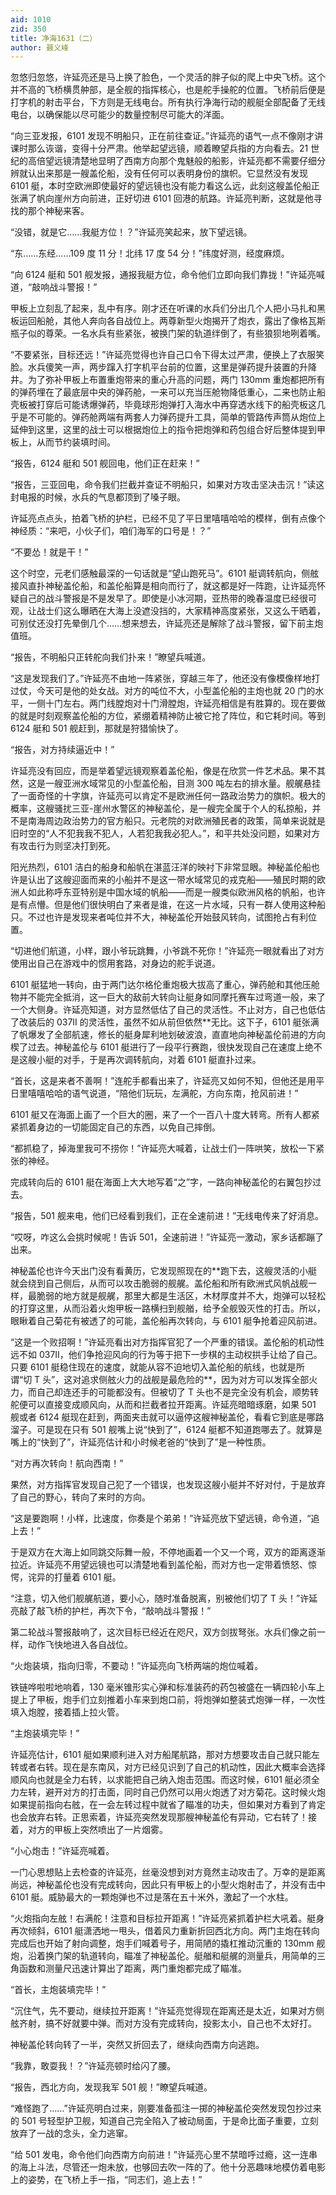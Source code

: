 ```yaml
---
aid: 1010
zid: 350
title: 净海1631（二）
author: 聂义峰
---
```


忽悠归忽悠，许延亮还是马上换了脸色，一个灵活的胖子似的爬上中央飞桥。这个并不高的飞桥横贯舯部，是全舰的指挥核心，也是舵手操舵的位置。飞桥前后便是打字机的射击平台，下方则是无线电台。所有执行净海行动的舰艇全部配备了无线电台，以确保能以尽可能少的数量控制尽可能大的洋面。

“向三亚发报，6101 发现不明船只，正在前往查证。”许延亮的语气一点不像刚才讲课时那么诙谐，变得十分严肃。他举起望远镜，顺着瞭望兵指的方向看去。21 世纪的高倍望远镜清楚地显明了西南方向那个鬼魅般的船影，许延亮都不需要仔细分辨就认出来那是一艘盖伦船，没有任何可以表明身份的旗帜。它显然没有发现 6101 艇，本时空欧洲即使最好的望远镜也没有能力看这么远，此刻这艘盖伦船正张满了帆向崖州方向前进，正好切进 6101 回港的航路。许延亮判断，这就是他寻找的那个神秘来客。

“没错，就是它……我艇方位！？”许延亮笑起来，放下望远镜。

“东……东经……109 度 11 分！北纬 17 度 54 分！”纬度好测，经度麻烦。

“向 6124 艇和 501 舰发报，通报我艇方位，命令他们立即向我们靠拢！”许延亮喊道，“敲响战斗警报！”

甲板上立刻乱了起来，乱中有序。刚才还在听课的水兵们分出几个人把小马扎和黑板运回船舱，其他人奔向各自战位上。两尊新型火炮揭开了炮衣，露出了像格瓦斯瓶子似的尊荣。一名水兵有些紧张，被换门架的轨道绊倒了，有些狼狈地咧着嘴。

“不要紧张，目标还远！”许延亮觉得也许自己口令下得太过严肃，便换上了衣服笑脸。水兵傻笑一声，两步蹿入打字机平台前的位置，这里是弹药提升装置的升降井。为了弥补甲板上布置重炮带来的重心升高的问题，两门 130mm 重炮都把所有的弹药埋在了最底层中央的弹药舱，一来可以充当压舱物降低重心，二来也防止船壳板被打穿后可能诱爆弹药，毕竟球形炮弹打入海水中再穿透水线下的船壳板这几乎是不可能的。弹药舱两端有两套人力弹药提升工具，简单的管路传声筒从炮位上延伸到这里，这里的战士可以根据炮位上的指令把炮弹和药包组合好后整体提到甲板上，从而节约装填时间。

“报告，6124 艇和 501 舰回电，他们正在赶来！”

“报告，三亚回电，命令我们拦截并查证不明船只，如果对方攻击坚决击沉！”读这封电报的时候，水兵的气息都顶到了嗓子眼。

许延亮点点头，拍着飞桥的护栏，已经不见了平日里嘻嘻哈哈的模样，倒有点像个神经质：“来吧，小伙子们，咱们海军的口号是！？”

“不要怂！就是干！”

这个时空，元老们感触最深的一句话就是“望山跑死马”。6101 艇调转航向，侧舷接风直扑神秘盖伦船，和盖伦船算是相向而行了，就这都是好一阵跑，让许延亮怀疑自己的战斗警报是不是发早了。即使是小冰河期，亚热带的晚春温度已经很可观，让战士们这么曝晒在大海上没遮没挡的，大家精神高度紧张，又这么干晒着，可别仗还没打先晕倒几个……想来想去，许延亮还是解除了战斗警报，留下前主炮值班。

“报告，不明船只正转舵向我们扑来！”瞭望兵喊道。

“这是发现我们了。”许延亮不由地一阵紧张，穿越三年了，他还没有像模像样地打过仗，今天可是他的处女战。对方的吨位不大，小型盖伦船的主炮也就 20 门的水平，一侧十门左右。两门线膛炮对十门滑膛炮，许延亮相信是有胜算的。现在要做的就是时刻观察盖伦船的方位，紧绷着精神防止被它抢了阵位，和它耗时间。等到 6124 艇和 501 舰赶到，那就是狩猎愉快了。

“报告，对方持续逼近中！”

许延亮没有回应，而是举着望远镜观察着盖伦船，像是在欣赏一件艺术品。果不其然，这是一艘亚洲水域常见的小型盖伦船，目测 300 吨左右的排水量。舰艉悬挂了一面奇怪的十字旗，许延亮可以肯定不是欧洲任何一路政治势力的旗帜。极大的概率，这艘骚扰三亚-崖州水警区的神秘盖伦，是一艘完全属于个人的私掠船，并不是南海周边政治势力的官方船只。元老院的对欧洲殖民者的政策，简单来说就是旧时空的“人不犯我我不犯人，人若犯我我必犯人。”，和平共处没问题，如果对方有攻击行为则坚决打到死。

阳光热烈，6101 洁白的船身和船帆在湛蓝汪洋的映衬下非常显眼。神秘盖伦船也许是认出了这艘迎面而来的小船并不是这一带水域常见的戎克船——殖民时期的欧洲人如此称呼东亚特别是中国水域的帆船——而是一艘类似欧洲风格的帆船，也许是有点懵。但是他们很快明白了来者是谁，在这一片水域，只有一群人使用这种船只。不过也许是发现来者吨位并不大，神秘盖伦开始鼓风转向，试图抢占有利位置。

“切进他们航道，小样，跟小爷玩跳舞，小爷跳不死你！”许延亮一眼就看出了对方使用出自己在游戏中的惯用套路，对身边的舵手说道。

6101 艇猛地一转向，由于两门达尔格伦重炮极大拔高了重心，弹药舱和其他压舱物并不能完全抵消，这一巨大的敌前大转向让艇身如同摩托赛车过弯道一般，来了一个大侧身。许延亮知道，对方显然低估了自己的灵活性。不止对方，自己也低估了改装后的 037II 的灵活性，虽然不如从前但依然\*\*无比。这下子，6101 艇张满了帆爆发了全部航速，修长的艇身犀利地划破波浪，直直地向神秘盖伦前进的方向楔了过去。神秘盖伦与 6101 艇进行了一段平行赛跑，很快发现自己在速度上绝不是这艘小艇的对手，于是再次调转航向，对着 6101 艇直扑过来。

“首长，这是来者不善啊！”连舵手都看出来了，许延亮又如何不知，但他还是用平日里嘻嘻哈哈的语气说道，“陪他们玩玩，左满舵，方向东南，抢风前进！”

6101 艇又在海面上画了一个巨大的圈，来了一个一百八十度大转弯。所有人都紧紧抓着身边的一切能固定自己的东西，以免自己摔倒。

“都抓稳了，掉海里我可不捞你！”许延亮大喊着，让战士们一阵哄笑，放松一下紧张的神经。

完成转向后的 6101 艇在海面上大大地写着“之”字，一路向神秘盖伦的右翼包抄过去。

“报告，501 舰来电，他们已经看到我们，正在全速前进！”无线电传来了好消息。

“哎呀，咋这么会挑时候呢！告诉 501，全速前进！”许延亮一激动，家乡话都蹦了出来。

神秘盖伦也许今天出门没有看黄历，它发现照现在的\*\*跑下去，这艘灵活的小艇就会绕到自己侧后，从而可以攻击脆弱的舰艉。盖伦船和所有欧洲式风帆战舰一样，最脆弱的地方就是舰艉，那里大都是生活区，木材厚度并不大，炮弹可以轻松的打穿这里，从而沿着火炮甲板一路横扫到舰艏，给予全舰毁灭性的打击。所以，眼瞅着自己菊花有被透了的可能，盖伦船再次转向，与 6101 艇争抢着迎风前进。

“这是一个败招啊！”许延亮看出对方指挥官犯了一个严重的错误。盖伦船的机动性远不如 037II，他们争抢迎风向的行为等于把下一步棋的主动权拱手让给了自己。只要 6101 艇稳住现在的速度，就能从容不迫地切入盖伦船的航线，也就是所谓“切 T 头”，这对追求侧舷火力的战舰是最危险的\*\*，因为对方可以发挥全部火力，而自己却连还手的可能都没有。但被切了 T 头也不是完全没有机会，顺势转舵便可以直接变成顺风向，从而和拦截者拉开距离。许延亮暗暗琢磨，如果 501 舰或者 6124 艇现在赶到，两面夹击就可以逼停这艘神秘盖伦，看看它到底是哪路溜子。可是现在只有 501 舰嘴上说“快到了”，6124 艇都不知道跑哪去了。就算是嘴上的“快到了”，许延亮估计和小时候老爸的“快到了”是一种性质。

“对方再次转向！航向西南！”

果然，对方指挥官发现自己犯了一个错误，也发现这艘小艇并不好对付，于是放弃了自己的野心，转向了来时的方向。

“这是要跑啊！小样，比速度，你奏是个弟弟！”许延亮放下望远镜，命令道，“追上去！”

于是双方在大海上如同跳交际舞一般，不停地画着一个又一个弯，双方的距离逐渐拉近。许延亮不用望远镜也可以清楚地看到盖伦船，而对方也一定带着愤怒、惊愕，诧异的打量着 6101 艇。

“注意，切入他们舰艉航道，要小心，随时准备脱离，别被他们切了 T 头！”许延亮敲了敲飞桥的护栏，再次下令，“敲响战斗警报！”

第二轮战斗警报敲响了，这次目标已经近在咫尺，双方剑拔弩张。水兵们像之前一样，动作飞快地进入各自战位。

“火炮装填，指向归零，不要动！”许延亮向飞桥两端的炮位喊着。

铁链哗啦啦地响着，130 毫米锥形实心弹和标准装药的药包被盛在一辆四轮小车上提上了甲板，炮手们立刻推着小车来到炮口前，将炮弹如整装式炮弹一样，一次性填入炮膛，接着插上拉火管。

“主炮装填完毕！”

许延亮估计，6101 艇如果顺利进入对方船尾航路，那对方想要攻击自己就只能左转或者右转。现在是东南风，对方已经见识到了自己的机动性，因此大概率会选择顺风向也就是全力右转，以求能把自己纳入炮击范围。而这时候，6101 艇必须全力左转，避开对方的打击面，同时自己仍然可以用火炮透了对方菊花。这时候火炮如果提前指向右舷，在一会左转过程中就省了瞄准的功夫，但如果对方看到了肯定也会放弃右转。正思索着，许延亮突然发现那艘神秘盖伦有异动，它右转了！接着，对方的甲板上突然喷出了一片烟雾。

“小心炮击！”许延亮喊着。

一门心思想贴上去检查的许延亮，丝毫没想到对方竟然主动攻击了。万幸的是距离尚远，神秘盖伦也没有完成转向，因此只有甲板上的小型火炮射击了，并没有击中 6101 艇。威胁最大的一颗炮弹也不过是落在五十米外，激起了一个水柱。

“火炮指向左舷！右满舵！注意和目标拉开距离！”许延亮紧抓着护栏大吼着。艇身再次倾斜，6101 艇潇洒地一甩头，借着风力重新折回西北方向。两门主炮在转向完成后也开始了射向调整，炮手们喊着号子，用简陋的撬杠推动沉重的 130mm 舰炮，沿着换门架的轨道转向，瞄准了神秘盖伦。艇艏和艇艉的测量兵，用简单的三角函数和测量尺迅速计算出了距离，两门重炮都完成了瞄准。

“首长，主炮装填完毕！”

“沉住气，先不要动，继续拉开距离！”许延亮觉得现在距离还是太近，如果对方侧舷齐射，搞不好就要中弹。而对方没有完成转向，投影太小，自己也不太好打。

神秘盖伦转向转了一半，突然又折回去了，继续向西南方向逃跑。

“我靠，敢耍我！？”许延亮顿时给闪了腰。

“报告，西北方向，发现我军 501 舰！”瞭望兵喊道。

“难怪跑了……”许延亮明白过来，刚要准备孤注一掷的神秘盖伦突然发现包抄过来的 501 号轻型护卫舰，知道自己完全陷入了被动局面，于是命比面子重要，立刻放弃了一战的念头，全力逃窜。

“给 501 发电，命令他们向西南方向前进！”许延亮心里不禁暗呼过瘾，这一连串的海上斗法，尽管还一炮未放，也够回去吹一阵的了。他十分恶趣味地模仿着电影上的姿势，在飞桥上手一指，“同志们，追上去！”
